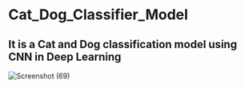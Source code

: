 # Cat_Dog_Classifier_Model
## It is a Cat and Dog classification model using CNN in Deep Learning

![Screenshot (69)](https://user-images.githubusercontent.com/71753065/119880685-1f630400-bf4a-11eb-8fca-9c56857f4306.png)

